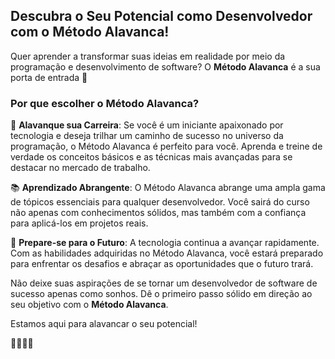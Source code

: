 ## Descubra o Seu Potencial como Desenvolvedor com o Método Alavanca!

Quer aprender a transformar suas ideias em realidade por meio da programação e desenvolvimento de software? O **Método Alavanca** é a sua porta de entrada 🚀

### Por que escolher o Método Alavanca?

🚀 **Alavanque sua Carreira**: Se você é um iniciante apaixonado por tecnologia e deseja trilhar um caminho de sucesso no universo da programação, o Método Alavanca é perfeito para você. Aprenda e treine de verdade os conceitos básicos e as técnicas mais avançadas para se destacar no mercado de trabalho.

📚 **Aprendizado Abrangente**: O Método Alavanca abrange uma ampla gama de tópicos essenciais para qualquer desenvolvedor. Você sairá do curso não apenas com conhecimentos sólidos, mas também com a confiança para aplicá-los em projetos reais.

🚀 **Prepare-se para o Futuro**: A tecnologia continua a avançar rapidamente. Com as habilidades adquiridas no Método Alavanca, você estará preparado para enfrentar os desafios e abraçar as oportunidades que o futuro trará.

Não deixe suas aspirações de se tornar um desenvolvedor de software de sucesso apenas como sonhos. Dê o primeiro passo sólido em direção ao seu objetivo com o **Método Alavanca**. 

Estamos aqui para alavancar o seu potencial!

🚀👨‍💻🌟
